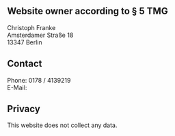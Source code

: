 ## Website owner according to § 5 TMG

Christoph Franke\
Amsterdamer Straße 18\
13347 Berlin

## Contact
Phone: 0178 / 4139219\
E-Mail: <Email encrypted="ohukdmohukdnwe" />

## Privacy
This website does not collect any data.